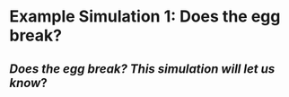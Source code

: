# Example Simulation 1: Does the egg break?
## *Does the egg break? This simulation will let us know*?


